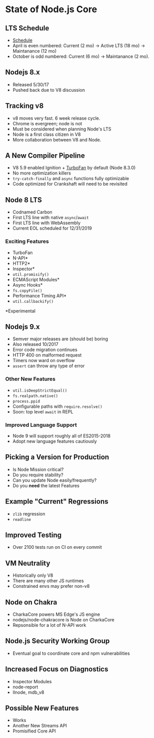 # State of Node.js Core

## LTS Schedule
- [Schedule](https://github.com/nodejs/Release)
- April is even numbered: Current (2 mo) -> Active LTS (18 mo) -> Maintanance (12 mo)
- October is odd numbered: Current (6 mo) -> Maintanance (2 mo).

## Nodejs 8.x
- Released 5/30/17
- Pushed back due to V8 discussion

## Tracking v8
- v8 moves very fast. 6 week release cycle.
- Chrome is evergreen; node is not
- Must be considered when planning Node's LTS
- Node is a first class citizen in V8
- More collaboration between V8 and Node.

## A New Compiler Pipeline
- V8 5.9 enabled Ignition + [TurboFan](https://github.com/v8/v8/wiki/TurboFan) by default (Node 8.3.0)
- No more optimization killers
- `try-catch-finally` and `async` functions fully optimizable
- Code optimized for Crankshaft will need to be revisited

## Node 8 LTS
- Codnamed Carbon
- First LTS line with native `async`/`await`
- First LTS line with WebAssembly
- Current EOL scheduled for 12/31/2019

### Exciting Features
- TurboFan
- N-API*
- HTTP2*
- Inspector*
- `util.promisify()`
- ECMAScript Modules*
- Async Hooks*
- `fs.copyFile()`
- Performance Timing API*
- `util.callbackify()`

*Experimental

## Nodejs 9.x
- Semver major releases are (should be) boring
- Also released 10/2017
- Error code migration continues
- HTTP 400 on malformed request
- Timers now ward on overflow
- `assert` can throw any type of error

### Other New Features
- `util.isDeepStrictEqual()`
- `fs.realpath.native()`
- `process.ppid`
- Configurable paths with `require.resolve()`
- Soon: top level `await` in REPL

### Improved Language Support
- Node 9 will support roughly all of ES2015-2018
- Adopt new language features cautiously

## Picking a Version for Production
- Is Node Mission critical?
- Do you require stability?
- Can you update Node easily/frequently?
- Do you **need** the latest Features

## Example "Current" Regressions
- `zlib` regression
- `readline`

## Improved Testing
- Over 2100 tests run on CI on every commit

## VM Neutrality
- Historically only V8
- There are many other JS runtimes
- Constrained envs may prefer non-v8

## Node on Chakra
- CharkaCore powers MS Edge's JS engine
- nodejs/node-chakracore is Node on CharkaCore
- Repsonsible for a lot of N-API work

## Node.js Security Working Group
- Eventual goal to coordinate core and npm vulnerabilities

## Increased Focus on Diagnostics
- Inspector Modules
- node-report
- llnode, mdb_v8

## Possible New Features
- Works
- Another New Streams API
- Promisified Core API
